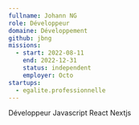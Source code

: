 ```yaml
---
fullname: Johann NG
role: Développeur
domaine: Développement
github: jbng
missions:
  - start: 2022-08-11
    end: 2022-12-31
    status: independent
    employer: Octo
startups:
  - egalite.professionnelle
---
```


Développeur Javascript React Nextjs
